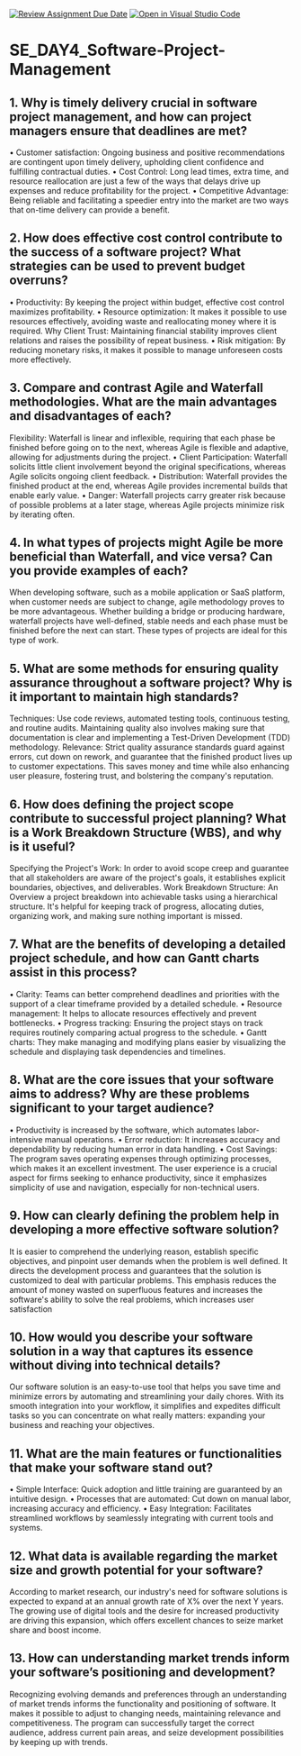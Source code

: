 [![Review Assignment Due Date](https://classroom.github.com/assets/deadline-readme-button-22041afd0340ce965d47ae6ef1cefeee28c7c493a6346c4f15d667ab976d596c.svg)](https://classroom.github.com/a/9pw6JKcu)
[![Open in Visual Studio Code](https://classroom.github.com/assets/open-in-vscode-2e0aaae1b6195c2367325f4f02e2d04e9abb55f0b24a779b69b11b9e10269abc.svg)](https://classroom.github.com/online_ide?assignment_repo_id=15666401&assignment_repo_type=AssignmentRepo)
# SE_DAY4_Software-Project-Management
## 1. Why is timely delivery crucial in software project management, and how can project managers ensure that deadlines are met?
• Customer satisfaction: Ongoing business and positive recommendations are contingent upon timely delivery, upholding client confidence and fulfilling contractual duties. 
• Cost Control: Long lead times, extra time, and resource reallocation are just a few of the ways that delays drive up expenses and reduce profitability for the project.
• Competitive Advantage: Being reliable and facilitating a speedier entry into the market are two ways that on-time delivery can provide a benefit.
## 2. How does effective cost control contribute to the success of a software project? What strategies can be used to prevent budget overruns?
• Productivity: By keeping the project within budget, effective cost control maximizes profitability. 
• Resource optimization: It makes it possible to use resources effectively, avoiding waste and reallocating money where it is required.
Why Client Trust: Maintaining financial stability improves client relations and raises the possibility of repeat business. 
• Risk mitigation: By reducing monetary risks, it makes it possible to manage unforeseen costs more effectively.
## 3. Compare and contrast Agile and Waterfall methodologies. What are the main advantages and disadvantages of each?
Flexibility: Waterfall is linear and inflexible, requiring that each phase be finished before going on to the next, whereas Agile is flexible and adaptive, allowing for adjustments during the project. 
• Client Participation: Waterfall solicits little client involvement beyond the original specifications, whereas Agile solicits ongoing client feedback.
• Distribution: Waterfall provides the finished product at the end, whereas Agile provides incremental builds that enable early value. 
• Danger: Waterfall projects carry greater risk because of possible problems at a later stage, whereas Agile projects minimize risk by iterating often.

## 4. In what types of projects might Agile be more beneficial than Waterfall, and vice versa? Can you provide examples of each?
When developing software, such as a mobile application or SaaS platform, when customer needs are subject to change, agile methodology proves to be more advantageous. 
Whether building a bridge or producing hardware, waterfall projects have well-defined, stable needs and each phase must be finished before the next can start. These types of projects are ideal for this type of work.
## 5. What are some methods for ensuring quality assurance throughout a software project? Why is it important to maintain high standards?
Techniques: Use code reviews, automated testing tools, continuous testing, and routine audits. Maintaining quality also involves making sure that documentation is clear and implementing a Test-Driven Development (TDD) methodology. 
Relevance: Strict quality assurance standards guard against errors, cut down on rework, and guarantee that the finished product lives up to customer expectations. This saves money and time while also enhancing user pleasure, fostering trust, and bolstering the company's reputation.

## 6. How does defining the project scope contribute to successful project planning? What is a Work Breakdown Structure (WBS), and why is it useful?
Specifying the Project's Work: In order to avoid scope creep and guarantee that all stakeholders are aware of the project's goals, it establishes explicit boundaries, objectives, and deliverables. 
Work Breakdown Structure: An Overview a project breakdown into achievable tasks using a hierarchical structure. It's helpful for keeping track of progress, allocating duties, organizing work, and making sure nothing important is missed.

## 7. What are the benefits of developing a detailed project schedule, and how can Gantt charts assist in this process?
• Clarity: Teams can better comprehend deadlines and priorities with the support of a clear timeframe provided by a detailed schedule. 
• Resource management: It helps to allocate resources effectively and prevent bottlenecks.
• Progress tracking: Ensuring the project stays on track requires routinely comparing actual progress to the schedule. 
• Gantt charts: They make managing and modifying plans easier by visualizing the schedule and displaying task dependencies and timelines. 
## 8. What are the core issues that your software aims to address? Why are these problems significant to your target audience?
• Productivity is increased by the software, which automates labor-intensive manual operations. 
• Error reduction: It increases accuracy and dependability by reducing human error in data handling. 
• Cost Savings: The program saves operating expenses through optimizing processes, which makes it an excellent investment. 
The user experience is a crucial aspect for firms seeking to enhance productivity, since it emphasizes simplicity of use and navigation, especially for non-technical users.
## 9. How can clearly defining the problem help in developing a more effective software solution?
It is easier to comprehend the underlying reason, establish specific objectives, and pinpoint user demands when the problem is well defined. It directs the development process and guarantees that the solution is customized to deal with particular problems. This emphasis reduces the amount of money wasted on superfluous features and increases the software's ability to solve the real problems, which increases user satisfaction
## 10. How would you describe your software solution in a way that captures its essence without diving into technical details?
Our software solution is an easy-to-use tool that helps you save time and minimize errors by automating and streamlining your daily chores. With its smooth integration into your workflow, it simplifies and expedites difficult tasks so you can concentrate on what really matters: expanding your business and reaching your objectives.
## 11. What are the main features or functionalities that make your software stand out?
• Simple Interface: Quick adoption and little training are guaranteed by an intuitive design. 
• Processes that are automated: Cut down on manual labor, increasing accuracy and efficiency.
• Easy Integration: Facilitates streamlined workflows by seamlessly integrating with current tools and systems. 

## 12. What data is available regarding the market size and growth potential for your software?
According to market research, our industry's need for software solutions is expected to expand at an annual growth rate of X% over the next Y years. The growing use of digital tools and the desire for increased productivity are driving this expansion, which offers excellent chances to seize market share and boost income.
## 13. How can understanding market trends inform your software’s positioning and development?
Recognizing evolving demands and preferences through an understanding of market trends informs the functionality and positioning of software. It makes it possible to adjust to changing needs, maintaining relevance and competitiveness. The program can successfully target the correct audience, address current pain areas, and seize development possibilities by keeping up with trends.
